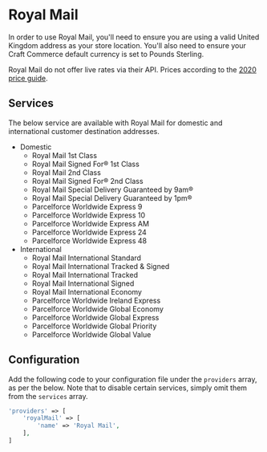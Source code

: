 # Royal Mail
In order to use Royal Mail, you'll need to ensure you are using a valid United Kingdom address as your store location. You'll also need to ensure your Craft Commerce default currency is set to Pounds Sterling.

Royal Mail do not offer live rates via their API. Prices according to the [2020 price guide](https://www.royalmail.com/sites/royalmail.com/files/2020-02/royal-mail-our-prices-valid-from-23-march-2020.pdf).

## Services
The below service are available with Royal Mail for domestic and international customer destination addresses.

- Domestic
    - Royal Mail 1st Class
    - Royal Mail Signed For&reg; 1st Class
    - Royal Mail 2nd Class
    - Royal Mail Signed For&reg; 2nd Class
    - Royal Mail Special Delivery Guaranteed by 9am&reg;
    - Royal Mail Special Delivery Guaranteed by 1pm&reg;
    - Parcelforce Worldwide Express 9
    - Parcelforce Worldwide Express 10
    - Parcelforce Worldwide Express AM
    - Parcelforce Worldwide Express 24
    - Parcelforce Worldwide Express 48
- International
    - Royal Mail International Standard
    - Royal Mail International Tracked &amp; Signed
    - Royal Mail International Tracked
    - Royal Mail International Signed
    - Royal Mail International Economy
    - Parcelforce Worldwide Ireland Express
    - Parcelforce Worldwide Global Economy
    - Parcelforce Worldwide Global Express
    - Parcelforce Worldwide Global Priority
    - Parcelforce Worldwide Global Value

## Configuration
Add the following code to your configuration file under the `providers` array, as per the below. Note that to disable certain services, simply omit them from the `services` array.

```php
'providers' => [
    'royalMail' => [
        'name' => 'Royal Mail',
    ],
]
```
